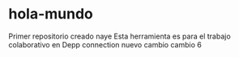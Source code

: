 # hola-mundo
Primer repositorio creado naye
Esta herramienta es para el trabajo colaborativo en Depp connection
nuevo cambio
cambio 6
